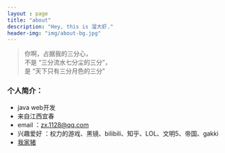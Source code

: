 ```yaml
---
layout : page
title: "about"
description: "Hey, this is 溜大虾."
header-img: "img/about-bg.jpg"
---
```


> 你啊，占据我的三分心，  
> 	不是 “三分流水七分尘的三分”，  
> 		是 “天下只有三分月色的三分”  

### 个人简介：
- java web开发
- 来自江西宜春
- email ：zx.1128@qq.com
- 兴趣爱好 ：权力的游戏、黑镜、bilibili、知乎、LOL、文明5、帝国、gakki
- [我家猪](/love/love.html)








